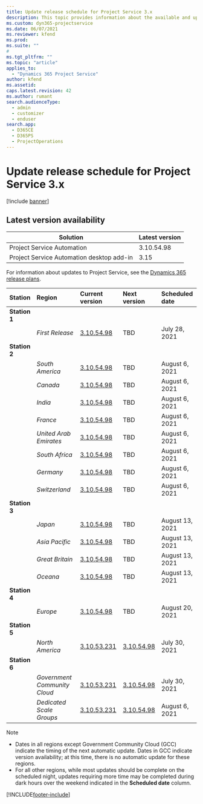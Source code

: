 ```yaml
---
title: Update release schedule for Project Service 3.x
description: This topic provides information about the available and upcoming releases of Dynamics 365 Project Service Automation.
ms.custom: dyn365-projectservice
ms.date: 06/07/2021
ms.reviewer: kfend
ms.prod:
ms.suite: ""
#
ms.tgt_pltfrm: ""
ms.topic: "article"
applies_to: 
  - "Dynamics 365 Project Service"
author: kfend
ms.assetid: 
caps.latest.revision: 42
ms.author: rumant
search.audienceType: 
  - admin
  - customizer
  - enduser
search.app: 
  - D365CE
  - D365PS
  - ProjectOperations
---
```


# Update release schedule for Project Service 3.x

[!include [banner](../includes/psa-now-project-operations.md)]

## Latest version availability

| Solution  | Latest version |
|-------|----|
| Project Service Automation    | 3.10.54.98 |
| Project Service Automation desktop add-in                | 3.15          |

For information about updates to Project Service, see the [Dynamics 365 release plans](/dynamics365/release-plans/). 

| Station  | Region | Current version | Next version |  Scheduled date
| :---   | :---   | :---   | :---   |:---   |         
|<strong>Station 1</strong> | |  |  | |
| | <i>First Release</i> | [3.10.54.98](whats-new-ur-33.md) | TBD | July 28, 2021
|<strong>Station 2</strong> | |  |  | |
| | <i>South America</i> | [3.10.54.98](whats-new-ur-33.md) | TBD | August 6, 2021
| | <i>Canada</i> | [3.10.54.98](whats-new-ur-33.md) | TBD | August 6, 2021
| | <i>India</i> | [3.10.54.98](whats-new-ur-33.md) | TBD | August 6, 2021
| | <i>France</i> | [3.10.54.98](whats-new-ur-33.md) | TBD | August 6, 2021
| | <i>United Arab Emirates</i> | [3.10.54.98](whats-new-ur-33.md) | TBD | August 6, 2021
| | <i>South Africa</i> | [3.10.54.98](whats-new-ur-33.md) | TBD | August 6, 2021
| | <i>Germany</i> | [3.10.54.98](whats-new-ur-33.md) | TBD | August 6, 2021
| | <i>Switzerland</i> | [3.10.54.98](whats-new-ur-33.md) | TBD | August 6, 2021
|<strong>Station 3</strong> | |  |  | |
| | <i>Japan</i> | [3.10.54.98](whats-new-ur-33.md) | TBD | August 13, 2021
| | <i>Asia Pacific</i> | [3.10.54.98](whats-new-ur-33.md) | TBD | August 13, 2021
| | <i>Great Britain</i> | [3.10.54.98](whats-new-ur-33.md) | TBD | August 13, 2021
| | <i>Oceana</i> | [3.10.54.98](whats-new-ur-33.md) | TBD | August 13, 2021
|<strong>Station 4</strong> | |  |  | |
| | <i>Europe</i> | [3.10.54.98](whats-new-ur-33.md) | TBD | August 20, 2021
|<strong>Station 5</strong> | |  |  | |
| | <i>North America</i> | [3.10.53.231](whats-new-ur-32-5.md) | [3.10.54.98](whats-new-ur-33.md) | July 30, 2021
|<strong>Station 6</strong> | |  |  | |
| | <i>Government Community Cloud</i> | [3.10.53.231](whats-new-ur-32-5.md) | [3.10.54.98](whats-new-ur-33.md) | July 30, 2021
| | <i>Dedicated Scale Groups</i> | [3.10.53.231](whats-new-ur-32-5.md) | [3.10.54.98](whats-new-ur-33.md) | August 6, 2021

>[!Note]
> - Dates in all regions except Government Community Cloud (GCC) indicate the timing of the next automatic update. Dates in GCC indicate version availability; at this time, there is no automatic update for these regions.
> - For all other regions, while most updates should be complete on the scheduled night, updates requiring more time may be completed during dark hours over the weekend indicated in the **Scheduled date** column.


[!INCLUDE[footer-include](../includes/footer-banner.md)]

